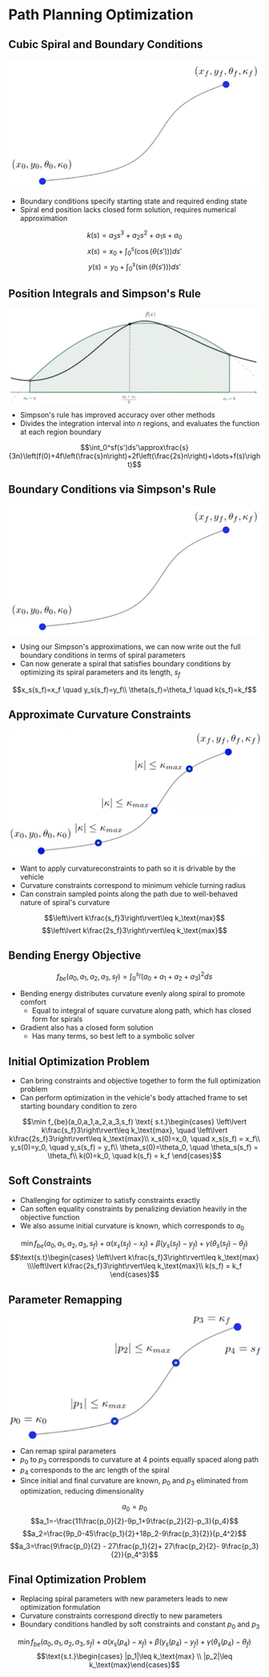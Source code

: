# Path Planning Optimization

## Cubic Spiral and Boundary Conditions

<img alt="Boundary Conditions" src="./Boundary Conditions.jpg" style="max-height:40vh;margin: 1em auto; display:block;"/>

* Boundary conditions specify starting state and required ending state
* Spiral end position lacks closed form solution, requires numerical approximation

$$k(s)=a_3s^3+a_2s^2+a_1s+a_0$$
$$x(s)=x_0+\int_0^s\left(\cos(\theta(s'))\right)ds'$$
$$y(s)=y_0+\int_0^s\left(\sin(\theta(s'))\right)ds'$$

## Position Integrals and Simpson's Rule

<img alt="Position Integrals and Simpson's Rule" src="./Simpson rule.jpg" style="max-height:30vh;margin: 1em auto; display:block;"/>

* Simpson's rule has improved accuracy over other methods
* Divides the integration interval into $n$ regions, and evaluates the function at each region boundary

$$\int_0^sf(s')ds'\approx\frac{s}{3n}\left(f(0)+4f\left(\frac{s}n\right)+2f\left(\frac{2s}n\right)+\dots+f(s)\right)$$

## Boundary Conditions via Simpson's Rule

<img alt="Boundary Conditions" src="./Boundary Conditions.jpg" style="max-height:40vh;margin: 1em auto; display:block;"/>

* Using our Simpson's approximations, we can now write out the full boundary conditions in terms of spiral parameters
* Can now generate a spiral that satisfies boundary conditions by optimizing its spiral parameters and its length, $s_f$

$$x_s(s_f)=x_f \quad y_s(s_f)=y_f\\
\theta(s_f)=\theta_f \quad k(s_f)=k_f$$

## Approximate Curvature Constraints

<img alt="Kinematic Constraints" src="./Kinematic Constraints.jpg" style="max-height:40vh;margin: 1em auto; display:block;"/>

* Want to apply curvatureconstraints to path so it is drivable by the vehicle
* Curvature constraints correspond to minimum vehicle turning radius
* Can constrain sampled points along the path due to well-behaved nature of spiral's curvature

$$\left\lvert k\frac{s_f}3\right\rvert\leq k_\text{max}$$
$$\left\lvert k\frac{2s_f}3\right\rvert\leq k_\text{max}$$

## Bending Energy Objective

$$f_{be}(a_0,a_1,a_2,a_3,s_f)=\int_0^{s_f}(a_0+a_1+a_2+a_3)^2ds$$

* Bending energy distributes curvature evenly along spiral to promote comfort
  * Equal to integral of square curvature along path, which has closed form for spirals
* Gradient also has a closed form solution
  * Has many terms, so best left to a symbolic solver

## Initial Optimization Problem

* Can bring constraints and objective together to form the full optimization problem
* Can perform optimization in the vehicle's body attached frame to set starting boundary condition to zero

$$\min f_{be}(a_0,a_1,a_2,a_3,s_f) \text{ s.t.}\begin{cases}
\left\lvert k\frac{s_f}3\right\rvert\leq k_\text{max}, \quad \left\lvert k\frac{2s_f}3\right\rvert\leq k_\text{max}\\
x_s(0)=x_0, \quad x_s(s_f) = x_f\\
y_s(0)=y_0, \quad y_s(s_f) = y_f\\
\theta_s(0)=\theta_0, \quad \theta_s(s_f) = \theta_f\\
k(0)=k_0, \quad k(s_f) = k_f
\end{cases}$$

## Soft Constraints

* Challenging for optimizer to satisfy constraints exactly
* Can soften equality constraints by penalizing deviation heavily in the objective function
* We also assume initial curvature is known, which corresponds to $a_0$

$$\min f_{be}(a_0,a_1,a_2,a_3,s_f) +\alpha\left(x_s(s_f)-x_f\right)
+\beta\left(y_s(s_f)-y_f\right)
+\gamma\left(\theta_s(s_f)-\theta_f\right)$$
$$\text{s.t}\begin{cases}
\left\lvert k\frac{s_f}3\right\rvert\leq k_\text{max} \\\left\lvert k\frac{2s_f}3\right\rvert\leq k_\text{max}\\
k(s_f) = k_f
\end{cases}$$

## Parameter Remapping

<img alt="Parameter Remapping" src="./Parameter Remapping.jpg" style="max-height:40vh;margin: 1em auto; display:block;"/>

* Can remap spiral parameters
* $p_0$ to $p_3$ corresponds to curvature at 4 points equally spaced along path
* $p_4$ corresponds to the arc length of the spiral
* Since initial and final curvature are known, $p_0$ and $p_3$ eliminated from optimization, reducing dimensionality

$$a_0=p_0$$
$$a_1=-\frac{11\frac{p_0}{2}-9p_1+9\frac{p_2}{2}-p_3}{p_4}$$
$$a_2=\frac{9p_0-45\frac{p_1}{2}+18p_2-9\frac{p_3}{2}}{p_4^2}$$
$$a_3=\frac{9\frac{p_0}{2} - 27\frac{p_1}{2}+ 27\frac{p_2}{2}- 9\frac{p_3}{2}}{p_4^3}$$

## Final Optimization Problem

* Replacing spiral parameters with new parameters leads to new optimization formulation
* Curvature constraints correspond directly to new parameters
* Boundary conditions handled by soft constraints and constant $p_0$ and $p_3$

$$\min f_{be}(a_0,a_1,a_2,a_3,s_f) +\alpha\left(x_s(p_4)-x_f\right)
+\beta\left(y_s(p_4)-y_f\right)
+\gamma\left(\theta_s(p_4)-\theta_f\right)$$
$$\text{s.t.}\begin{cases} |p_1|\leq k_\text{max} \\
|p_2|\leq k_\text{max}\end{cases}$$
